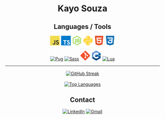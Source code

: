 <div align="center">

# Kayo Souza

</div>

<div align="center">

<h2 style="word-wrap: no-break">Languages / Tools</h2>

<img height="32" width="32" alt="JavaScript" title="JavaScript" src="https://raw.githubusercontent.com/devicons/devicon/master/icons/javascript/javascript-original.svg">
<a href="https://www.typescriptlang.org/"><img height="32" width="32" alt="TypeScript" title="TypeScript" src="https://raw.githubusercontent.com/devicons/devicon/master/icons/typescript/typescript-original.svg"></a>
<a href="https://nodejs.org/en/"><img height="32" width="32" alt="Node.js" title="Node.js" src="https://raw.githubusercontent.com/devicons/devicon/master/icons/nodejs/nodejs-plain.svg"></a>
<a href="https://www.python.org/"><img height="32" width="32" alt="Python" title="Python" src="https://raw.githubusercontent.com/devicons/devicon/master/icons/python/python-plain.svg"></a>
<img height="32" width="32" alt="HTML" title="HTML" src="https://raw.githubusercontent.com/devicons/devicon/master/icons/html5/html5-plain.svg"></a>
<img height="32" width="32" alt="CSS" title="CSS" src="https://raw.githubusercontent.com/devicons/devicon/master/icons/css3/css3-plain.svg">

<br>

<a href="https://pugjs.org/"><img height="32" width="32" alt="Pug" title="Pug" src="https://skillicons.dev/icons?i=pug"></a>
<a href="https://sass-lang.com/"><img height="32" width="32" alt="Sass" title="Sass" src="https://skillicons.dev/icons?i=sass"></a>
<img height="32" width="32" alt="Git" title="Git" src="https://raw.githubusercontent.com/devicons/devicon/master/icons/git/git-plain.svg">
<a href="https://cplusplus.com/"><img height="32" width="32" alt="C++" title="C++" src="https://raw.githubusercontent.com/devicons/devicon/master/icons/cplusplus/cplusplus-original.svg"></a>
<a href="https://www.lua.org/"><img height="32" width="32" alt="Lua" title="Lua" src="https://upload.wikimedia.org/wikipedia/commons/c/cf/Lua-Logo.svg"></a>

</div>
<hr>
<div align="center">

<a href="https://git.io/streak-stats"><img align="center" alt="GitHub Streak" src="https://github-readme-streak-stats.herokuapp.com?user=Alphka&theme=onedark&border_radius=5&date_format=M%20j%5B%2C%20Y%5D"></a>
<br>
<br>
<a href="https://github.com/anuraghazra/github-readme-stats"><img align="center" alt="Top Languages" src="https://github-readme-stats.vercel.app/api/top-langs/?username=Alphka&layout=compact&card_width=445&langs_count=10&theme=onedark&&border_radius=5&hide=procfile&exclude_repo=Brainly-Enhancer"></a>

</div>
<div align="center">

## Contact

<a href="https://www.linkedin.com/in/kayosouza"><img alt="LinkedIn" src="https://img.shields.io/badge/LinkedIn-0077B5?style=for-the-badge&logo=linkedin&logoColor=white"></a>
<a href="mailto:kayo.felipe.souza2014@gmail.com"><img alt="Gmail" src="https://img.shields.io/badge/Gmail-333?style=for-the-badge&logo=gmail&logoColor=white"></a>

</div>
